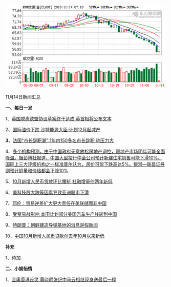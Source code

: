    ![11_01](.\11_14.png)

11月14日新闻汇总

**一、每日一发**

1、[英国脱离欧盟协议草案终于达成 英首相将公布文本](https://news.163.com/18/1114/06/E0I8JT300001899N.html)

2、[国际油价下跌 沙特能源大臣:计划12月起减产](https://news.163.com/18/1113/14/E0GGF2O20001899N.html)

**3、**[法国"市长辞职潮":1年内150多名市长辞职 称压力大](https://news.163.com/18/1113/12/E0G8LFGP0001875O.html)

4、[多个机构预测，由于中国政府无意放松房地产调控，房地产市场明年可能全面降温。据彭博社报道，中国大型投行中金公司预计新建住宅销售可能下滑10%。国际上三大评级机构之一标准普尔认为，房价可能下跌高达5%。银河—联昌证券则预计销量和价格都会下降10%](https://www.zaobao.com/finance/china/story20181114-907442)

5、[10月新增人民币贷款环比腰斩 社融增量创两年新低](http://3g.163.com/house/article/E0GTA018000782A4.html)

6、[美科技股大跌等因素导致亚洲股市下滑](https://www.zaobao.com/finance/world/story20181114-907445)

7、[耶伦：贸易逆差扩大更大责任在美联储而非中国](https://www.zaobao.com/realtime/china/story20181113-907298l)

8、[受贸易战影响 本田计划部分美国汽车生产线转到中国](https://www.zaobao.com/realtime/china/story20181113-907311)

9、[特朗普：朝鲜建造导弹基地的消息是假新闻](https://www.zaobao.com/realtime/world/story20181114-907469)

10、[中国10月新增人民币贷款创去年10月以来新低](https://www.zaobao.com/realtime/china/story20181113-907297)



**补充**

1、待加



**二、小娱怡情**

1、[金庸香港设灵 黄晓明张纪中马云相继现身送最后一程](http://news.67.com/xianchang/2018/11/13/933131.html)
